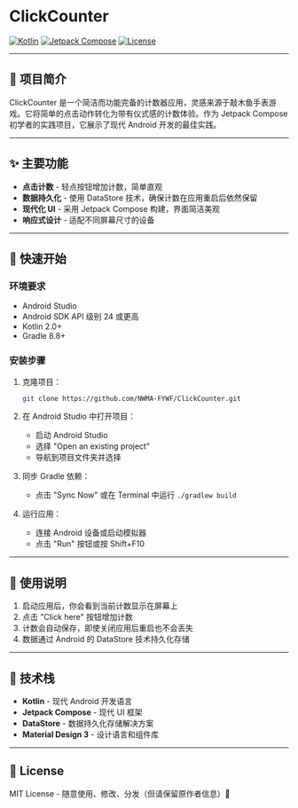 # ClickCounter

[![Kotlin](https://img.shields.io/badge/Kotlin-2.0+-blue?logo=kotlin)](https://kotlinlang.org)
[![Jetpack Compose](https://img.shields.io/badge/Jetpack%20Compose-2.0+-pink?logo=android)](https://developer.android.com/jetpack/compose)
[![License](https://img.shields.io/badge/License-MIT-green)](LICENSE)

---

## 🌟 项目简介

ClickCounter 是一个简洁而功能完备的计数器应用，灵感来源于敲木鱼手表游戏。它将简单的点击动作转化为带有仪式感的计数体验。作为 Jetpack Compose 初学者的实践项目，它展示了现代 Android 开发的最佳实践。

---

## ✨ 主要功能

* **点击计数** - 轻点按钮增加计数，简单直观
* **数据持久化** - 使用 DataStore 技术，确保计数在应用重启后依然保留
* **现代化 UI** - 采用 Jetpack Compose 构建，界面简洁美观
* **响应式设计** - 适配不同屏幕尺寸的设备

---

## 🚀 快速开始

### 环境要求
* Android Studio
* Android SDK API 级别 24 或更高
* Kotlin 2.0+
* Gradle 8.8+

### 安装步骤

1. 克隆项目：
   ```bash
   git clone https://github.com/NWMA-FYWF/ClickCounter.git
   ```

2. 在 Android Studio 中打开项目：
   - 启动 Android Studio
   - 选择 "Open an existing project"
   - 导航到项目文件夹并选择

3. 同步 Gradle 依赖：
   - 点击 "Sync Now" 或在 Terminal 中运行 `./gradlew build`

4. 运行应用：
   - 连接 Android 设备或启动模拟器
   - 点击 "Run" 按钮或按 Shift+F10

---

## 📱 使用说明

1. 启动应用后，你会看到当前计数显示在屏幕上
2. 点击 "Click here" 按钮增加计数
3. 计数会自动保存，即使关闭应用后重启也不会丢失
4. 数据通过 Android 的 DataStore 技术持久化存储

---

## 🔧 技术栈

* **Kotlin** - 现代 Android 开发语言
* **Jetpack Compose** - 现代 UI 框架
* **DataStore** - 数据持久化存储解决方案
* **Material Design 3** - 设计语言和组件库

---

## 📄 License

MIT License - 随意使用、修改、分发（但请保留原作者信息）🙏


